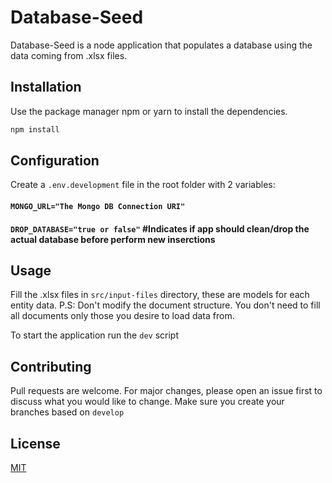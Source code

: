 # Database-Seed

Database-Seed is a node application that populates a database using the data coming from .xlsx files.

## Installation

Use the package manager npm or yarn to install the dependencies.

```bash
npm install
```
## Configuration
Create a ```.env.development``` file in the root folder with 2 variables:
#### ```MONGO_URL="The Mongo DB Connection URI"```

#### ```DROP_DATABASE="true or false"``` #Indicates if app should clean/drop the actual database before perform new inserctions

## Usage
Fill the .xlsx files in ```src/input-files``` directory, these are models for each entity data. P.S: Don't modify the document structure. You don't need to fill all documents only those you desire to load data from.

To start the application run the ```dev``` script

## Contributing
Pull requests are welcome. For major changes, please open an issue first to discuss what you would like to change.
Make sure you create your branches based on ```develop```

## License
[MIT](https://choosealicense.com/licenses/mit/)